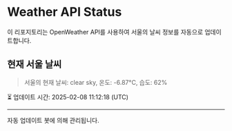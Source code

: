 
# Weather API Status

이 리포지토리는 OpenWeather API를 사용하여 서울의 날씨 정보를 자동으로 업데이트합니다.

## 현재 서울 날씨
> 서울의 현재 날씨: clear sky, 온도: -6.87°C, 습도: 62%

⏳ 업데이트 시간: 2025-02-08 11:12:18 (UTC)

---
자동 업데이트 봇에 의해 관리됩니다.
